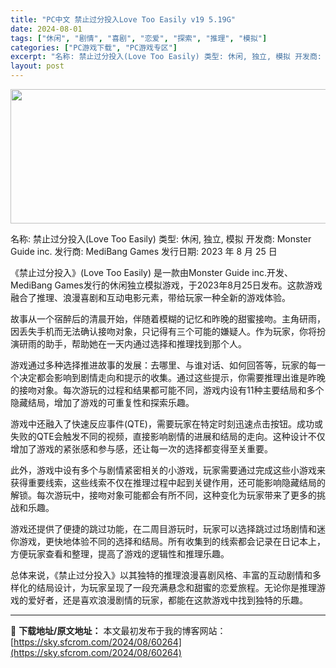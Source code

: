 ```yaml
---
title: "PC中文 禁止过分投入Love Too Easily v19 5.19G"
date: 2024-08-01
tags: ["休闲", "剧情", "喜剧", "恋爱", "探索", "推理", "模拟"]
categories: ["PC游戏下载", "PC游戏专区"]
excerpt: "名称: 禁止过分投入(Love Too Easily) 类型: 休闲, 独立, 模拟 开发商: Monster Guide inc. 发行商: MediBang Games 发行日期: 2023 年 8 月 25 日 《禁止过分投入》(Love Too Easily) 是一款由Monster Gui&hellip;"
layout: post
---
```


<img class="aligncenter size-full wp-image-60265" src="https://sky.sfcrom.com/wp-content/uploads/2024/08/2024080102480943.webp" alt="" width="660" height="215" />

名称: 禁止过分投入(Love Too Easily)
类型: 休闲, 独立, 模拟
开发商: Monster Guide inc.
发行商: MediBang Games
发行日期: 2023 年 8 月 25 日

《禁止过分投入》(Love Too Easily) 是一款由Monster Guide inc.开发、MediBang Games发行的休闲独立模拟游戏，于2023年8月25日发布。这款游戏融合了推理、浪漫喜剧和互动电影元素，带给玩家一种全新的游戏体验。

故事从一个宿醉后的清晨开始，伴随着模糊的记忆和昨晚的甜蜜接吻。主角研雨，因丢失手机而无法确认接吻对象，只记得有三个可能的嫌疑人。作为玩家，你将扮演研雨的助手，帮助她在一天内通过选择和推理找到那个人。

游戏通过多种选择推进故事的发展：去哪里、与谁对话、如何回答等，玩家的每一个决定都会影响到剧情走向和提示的收集。通过这些提示，你需要推理出谁是昨晚的接吻对象。每次游玩的过程和结果都可能不同，游戏内设有11种主要结局和多个隐藏结局，增加了游戏的可重复性和探索乐趣。

游戏中还融入了快速反应事件(QTE)，需要玩家在特定时刻迅速点击按钮。成功或失败的QTE会触发不同的视频，直接影响剧情的进展和结局的走向。这种设计不仅增加了游戏的紧张感和参与感，还让每一次的选择都变得至关重要。

此外，游戏中设有多个与剧情紧密相关的小游戏，玩家需要通过完成这些小游戏来获得重要线索，这些线索不仅在推理过程中起到关键作用，还可能影响隐藏结局的解锁。每次游玩中，接吻对象可能都会有所不同，这种变化为玩家带来了更多的挑战和乐趣。

游戏还提供了便捷的跳过功能，在二周目游玩时，玩家可以选择跳过过场剧情和迷你游戏，更快地体验不同的选择和结局。所有收集到的线索都会记录在日记本上，方便玩家查看和整理，提高了游戏的逻辑性和推理乐趣。

总体来说，《禁止过分投入》以其独特的推理浪漫喜剧风格、丰富的互动剧情和多样化的结局设计，为玩家呈现了一段充满悬念和甜蜜的恋爱旅程。无论你是推理游戏的爱好者，还是喜欢浪漫剧情的玩家，都能在这款游戏中找到独特的乐趣。

---
📖 **下载地址/原文地址：** 本文最初发布于我的博客网站：[https://sky.sfcrom.com/2024/08/60264](https://sky.sfcrom.com/2024/08/60264)
